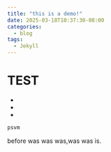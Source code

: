 ```yaml
---
title: "this is a demo!"
date: 2025-03-18T10:37:30-08:00
categories:
  - blog
tags:
  - Jekyll
---
```


# TEST

-
-
-

```java
psvm
```

before was was was,was was is.